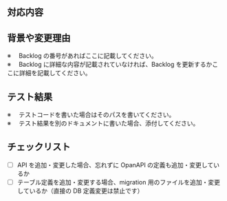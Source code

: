 ## 対応内容

## 背景や変更理由

※　 Backlog の番号があればここに記載してください。  
※　 Backlog に詳細な内容が記載されていなければ、Backlog を更新するかここに詳細を記載してください。

## テスト結果

※　 テストコードを書いた場合はそのパスを書いてください。  
※　 テスト結果を別のドキュメントに書いた場合、添付してください。

## チェックリスト

- [ ] API を追加・変更した場合、忘れずに OpanAPI の定義も追加・変更しているか
- [ ] テーブル定義を追加・変更する場合、migration 用のファイルを追加・変更しているか（直接の DB 定義変更は禁止です）
